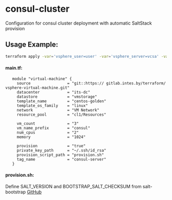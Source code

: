 # consul-cluster

Configuration for consul cluster deployment with automatic SaltStack provision

## Usage Example:

```bash
terraform apply -var='vsphere_user=user' -var='vsphere_server=vcsa' -var='vsphere_password=password'
```

#### main.tf:
```
   module "virtual-machine" {
     source                = "git::https:// gitlab.intes.by/terraform/      vsphere-virtual-machine.git"
     datacenter            = "its-dc"
     datastore             = "vmstorage"
     template_name         = "centos-golden"
     template_os_family    = "linux"
     network               = "VM Network"
     resource_pool         = "cl1/Resources"

     vm_count              = "3"
     vm_name_prefix        = "consul"
     num_cpus              = "2"
     memory                = "1024"

     provision             = "true"
     private_key_path      = "~/.ssh/id_rsa"
     provision_script_path = "provision.sh"
     tag_name              = "consul-server"
   }
```
#### provision.sh:

Define SALT_VERSION and BOOTSTRAP_SALT_CHECKSUM from salt-bootstrap [GitHub]



[GitHub]: https://github.com/saltstack/salt-bootstrap